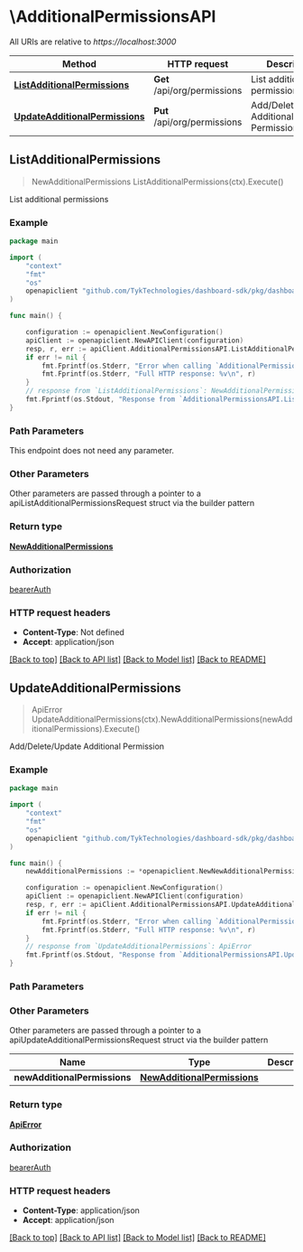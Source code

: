 # \AdditionalPermissionsAPI

All URIs are relative to *https://localhost:3000*

Method | HTTP request | Description
------------- | ------------- | -------------
[**ListAdditionalPermissions**](AdditionalPermissionsAPI.md#ListAdditionalPermissions) | **Get** /api/org/permissions | List additional permissions
[**UpdateAdditionalPermissions**](AdditionalPermissionsAPI.md#UpdateAdditionalPermissions) | **Put** /api/org/permissions | Add/Delete/Update Additional Permission



## ListAdditionalPermissions

> NewAdditionalPermissions ListAdditionalPermissions(ctx).Execute()

List additional permissions



### Example

```go
package main

import (
	"context"
	"fmt"
	"os"
	openapiclient "github.com/TykTechnologies/dashboard-sdk/pkg/dashboard"
)

func main() {

	configuration := openapiclient.NewConfiguration()
	apiClient := openapiclient.NewAPIClient(configuration)
	resp, r, err := apiClient.AdditionalPermissionsAPI.ListAdditionalPermissions(context.Background()).Execute()
	if err != nil {
		fmt.Fprintf(os.Stderr, "Error when calling `AdditionalPermissionsAPI.ListAdditionalPermissions``: %v\n", err)
		fmt.Fprintf(os.Stderr, "Full HTTP response: %v\n", r)
	}
	// response from `ListAdditionalPermissions`: NewAdditionalPermissions
	fmt.Fprintf(os.Stdout, "Response from `AdditionalPermissionsAPI.ListAdditionalPermissions`: %v\n", resp)
}
```

### Path Parameters

This endpoint does not need any parameter.

### Other Parameters

Other parameters are passed through a pointer to a apiListAdditionalPermissionsRequest struct via the builder pattern


### Return type

[**NewAdditionalPermissions**](NewAdditionalPermissions.md)

### Authorization

[bearerAuth](../README.md#bearerAuth)

### HTTP request headers

- **Content-Type**: Not defined
- **Accept**: application/json

[[Back to top]](#) [[Back to API list]](../README.md#documentation-for-api-endpoints)
[[Back to Model list]](../README.md#documentation-for-models)
[[Back to README]](../README.md)


## UpdateAdditionalPermissions

> ApiError UpdateAdditionalPermissions(ctx).NewAdditionalPermissions(newAdditionalPermissions).Execute()

Add/Delete/Update Additional Permission



### Example

```go
package main

import (
	"context"
	"fmt"
	"os"
	openapiclient "github.com/TykTechnologies/dashboard-sdk/pkg/dashboard"
)

func main() {
	newAdditionalPermissions := *openapiclient.NewNewAdditionalPermissions() // NewAdditionalPermissions |  (optional)

	configuration := openapiclient.NewConfiguration()
	apiClient := openapiclient.NewAPIClient(configuration)
	resp, r, err := apiClient.AdditionalPermissionsAPI.UpdateAdditionalPermissions(context.Background()).NewAdditionalPermissions(newAdditionalPermissions).Execute()
	if err != nil {
		fmt.Fprintf(os.Stderr, "Error when calling `AdditionalPermissionsAPI.UpdateAdditionalPermissions``: %v\n", err)
		fmt.Fprintf(os.Stderr, "Full HTTP response: %v\n", r)
	}
	// response from `UpdateAdditionalPermissions`: ApiError
	fmt.Fprintf(os.Stdout, "Response from `AdditionalPermissionsAPI.UpdateAdditionalPermissions`: %v\n", resp)
}
```

### Path Parameters



### Other Parameters

Other parameters are passed through a pointer to a apiUpdateAdditionalPermissionsRequest struct via the builder pattern


Name | Type | Description  | Notes
------------- | ------------- | ------------- | -------------
 **newAdditionalPermissions** | [**NewAdditionalPermissions**](NewAdditionalPermissions.md) |  | 

### Return type

[**ApiError**](ApiError.md)

### Authorization

[bearerAuth](../README.md#bearerAuth)

### HTTP request headers

- **Content-Type**: application/json
- **Accept**: application/json

[[Back to top]](#) [[Back to API list]](../README.md#documentation-for-api-endpoints)
[[Back to Model list]](../README.md#documentation-for-models)
[[Back to README]](../README.md)

